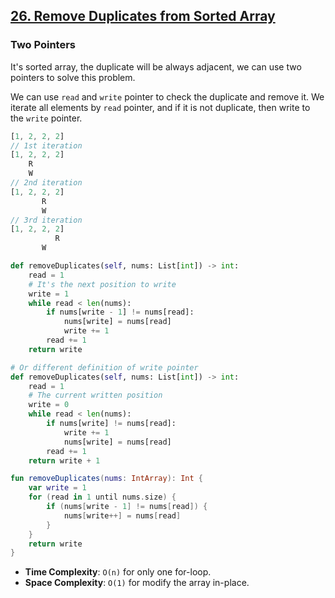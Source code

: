 ## [26. Remove Duplicates from Sorted Array](https://leetcode.com/problems/remove-duplicates-from-sorted-array/)

### Two Pointers
It's sorted array, the duplicate will be always adjacent, we can use two pointers to solve this problem.

We can use `read` and `write` pointer to check the duplicate and remove it. We iterate all elements by `read` pointer, and if it is not duplicate, then write to the `write` pointer.

```js
[1, 2, 2, 2]
// 1st iteration
[1, 2, 2, 2]
    R
    W
// 2nd iteration
[1, 2, 2, 2]
       R
       W
// 3rd iteration
[1, 2, 2, 2]
          R
       W 
```

```python
def removeDuplicates(self, nums: List[int]) -> int:
    read = 1
    # It's the next position to write
    write = 1
    while read < len(nums):
        if nums[write - 1] != nums[read]:
            nums[write] = nums[read]
            write += 1
        read += 1
    return write

# Or different definition of write pointer
def removeDuplicates(self, nums: List[int]) -> int:
    read = 1
    # The current written position 
    write = 0
    while read < len(nums):
        if nums[write] != nums[read]:
            write += 1
            nums[write] = nums[read]
        read += 1
    return write + 1
```

```kotlin
fun removeDuplicates(nums: IntArray): Int {
    var write = 1
    for (read in 1 until nums.size) {
        if (nums[write - 1] != nums[read]) {
            nums[write++] = nums[read]
        }
    }
    return write
}
```

* **Time Complexity**: `O(n)` for only one for-loop.
* **Space Complexity**: `O(1)` for modify the array in-place.